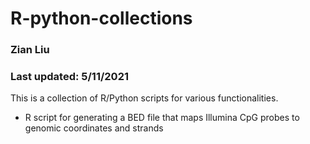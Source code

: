 # R-python-collections
### Zian Liu
### Last updated: 5/11/2021

This is a collection of R/Python scripts for various functionalities.

* R script for generating a BED file that maps Illumina CpG probes to genomic coordinates and strands
